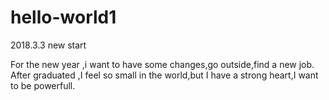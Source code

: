 # hello-world1
2018.3.3 new start

For the new year ,i want to have some changes,go outside,find a new job. 
After graduated ,I feel so small in the world,but I have a strong heart,I want to be powerfull.
